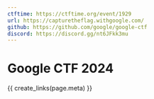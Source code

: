 ```yaml
---
ctftime: https://ctftime.org/event/1929
url: https://capturetheflag.withgoogle.com/
github: https://github.com/google/google-ctf
discord: https://discord.gg/nt6JFkk3mu
---
```


# Google CTF 2024

{{ create_links(page.meta) }}
